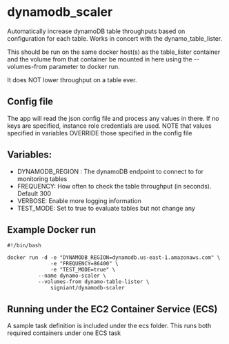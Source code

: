 # dynamodb_scaler
Automatically increase dynamoDB table throughputs based on configuration for each table.
Works in concert with the dynamo_table_lister.

This should be run on the same docker host(s) as the table_lister container and the volume from that container
be mounted in here using the --volumes-from parameter to docker run.

It does NOT lower throughput on a table ever.

## Config file
The app will read the json config file and process any values in there.  If no keys are specified, instance role
credentials are used.  NOTE that values specified in variables OVERRIDE those specified in the config file

## Variables:

- DYNAMODB_REGION : The dynamoDB endpoint to connect to for monitoring tables
- FREQUENCY: How often to check the table throughput (in seconds).  Default 300
- VERBOSE: Enable more logging information
- TEST_MODE: Set to true to evaluate tables but not change any

## Example Docker run

```
#!/bin/bash

docker run -d -e "DYNAMODB_REGION=dynamodb.us-east-1.amazonaws.com" \
              -e "FREQUENCY=86400" \
              -e "TEST_MODE=true" \
	      --name dynamo-scaler \
	      --volumes-from dynamo-table-lister \
              signiant/dynamodb-scaler
````
## Running under the EC2 Container Service (ECS)

A sample task definition is included under the ecs folder.  This runs both required containers under one ECS task
